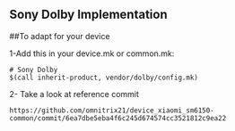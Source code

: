 ## Sony Dolby Implementation 


##To adapt for your device

1-Add this in your device.mk or common.mk:

```
# Sony Dolby
$(call inherit-product, vendor/dolby/config.mk)
```

2- Take a look at reference commit 

```
https://github.com/omnitrix21/device_xiaomi_sm6150-common/commit/6ea7dbe5eba4f6c245d674574cc3521812c9ea22
```
